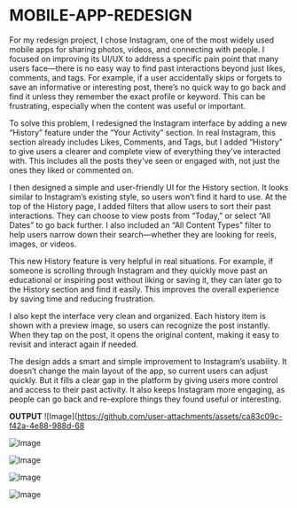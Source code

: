 # MOBILE-APP-REDESIGN

For my redesign project, I chose Instagram, one of the most widely used mobile apps for sharing photos, videos, and connecting with people. I focused on improving its UI/UX to address a specific pain point that many users face—there is no easy way to find past interactions beyond just likes, comments, and tags. For example, if a user accidentally skips or forgets to save an informative or interesting post, there’s no quick way to go back and find it unless they remember the exact profile or keyword. This can be frustrating, especially when the content was useful or important.

To solve this problem, I redesigned the Instagram interface by adding a new “History” feature under the “Your Activity” section. In real Instagram, this section already includes Likes, Comments, and Tags, but I added “History” to give users a clearer and complete view of everything they’ve interacted with. This includes all the posts they’ve seen or engaged with, not just the ones they liked or commented on.

I then designed a simple and user-friendly UI for the History section. It looks similar to Instagram’s existing style, so users won’t find it hard to use. At the top of the History page, I added filters that allow users to sort their past interactions. They can choose to view posts from “Today,” or select “All Dates” to go back further. I also included an “All Content Types” filter to help users narrow down their search—whether they are looking for reels, images, or videos.

This new History feature is very helpful in real situations. For example, if someone is scrolling through Instagram and they quickly move past an educational or inspiring post without liking or saving it, they can later go to the History section and find it easily. This improves the overall experience by saving time and reducing frustration.

I also kept the interface very clean and organized. Each history item is shown with a preview image, so users can recognize the post instantly. When they tap on the post, it opens the original content, making it easy to revisit and interact again if needed.

The design adds a smart and simple improvement to Instagram’s usability. It doesn’t change the main layout of the app, so current users can adjust quickly. But it fills a clear gap in the platform by giving users more control and access to their past activity. It also keeps Instagram more engaging, as people can go back and re-explore things they found useful or interesting.

**OUTPUT**
![Image](https://github.com/user-attachments/assets/ca83c09c-f42a-4e88-988d-68

![Image](https://github.com/user-attachments/assets/a8c3ba9b-3cfe-447f-8cde-2118cbdf6d0e)

![Image](https://github.com/user-attachments/assets/0702a33f-0fe6-4184-9069-509266b0b09e)

![Image](https://github.com/user-attachments/assets/153ce08f-a1e6-4838-9a93-1252b9984eca)

![Image](https://github.com/user-attachments/assets/c963d36d-8656-4a55-9a54-47fba9600b92)
